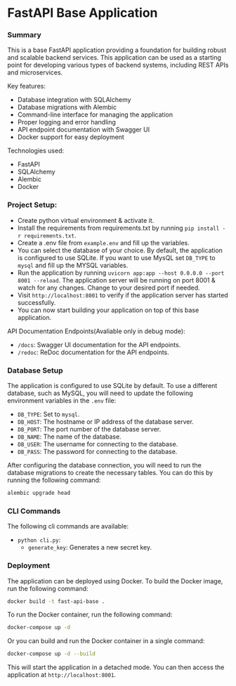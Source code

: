 # FastAPI Base Application

### Summary

This is a base FastAPI application providing a foundation for building robust and scalable backend services. This application can be used as a starting point for developing various types of backend systems, including REST APIs and microservices.

Key features:

- Database integration with SQLAlchemy
- Database migrations with Alembic
- Command-line interface for managing the application
- Proper logging and error handling
- API endpoint documentation with Swagger UI
- Docker support for easy deployment

Technologies used:

- FastAPI
- SQLAlchemy
- Alembic
- Docker

### Project Setup:

- Create python virtual environment & activate it.
- Install the requirements from requirements.txt by running `pip install -r requirements.txt`.
- Create a .env file from `example.env` and fill up the variables.
- You can select the database of your choice. By default, the application is configured to use SQLite. If you want to use MysQL set `DB_TYPE` to `mysql` and fill up the MYSQL variables.
- Run the application by running `uvicorn app:app --host 0.0.0.0 --port 8001 --reload`. The application server will be running on port 8001 & watch for any changes. Change to your desired port if needed.
- Visit `http://localhost:8001` to verify if the application server has started successfully.
- You can now start building your application on top of this base application.

API Documentation Endpoints(Avaliable only in debug mode):

- `/docs`: Swagger UI documentation for the API endpoints.
- `/redoc`: ReDoc documentation for the API endpoints.

### Database Setup

The application is configured to use SQLite by default. To use a different database, such as MySQL, you will need to update the following environment variables in the `.env` file:

- `DB_TYPE`: Set to `mysql`.
- `DB_HOST`: The hostname or IP address of the database server.
- `DB_PORT`: The port number of the database server.
- `DB_NAME`: The name of the database.
- `DB_USER`: The username for connecting to the database.
- `DB_PASS`: The password for connecting to the database.

After configuring the database connection, you will need to run the database migrations to create the necessary tables. You can do this by running the following command:

```bash
alembic upgrade head
```

### CLI Commands

The following cli commands are available:

- `python cli.py`:
  - `generate_key`: Generates a new secret key.

### Deployment

The application can be deployed using Docker. To build the Docker image, run the following command:

```bash
docker build -t fast-api-base .
```

To run the Docker container, run the following command:

```bash
docker-compose up -d
```

Or you can build and run the Docker container in a single command:

```bash
docker-compose up -d --build
```

This will start the application in a detached mode. You can then access the application at `http://localhost:8001`.
